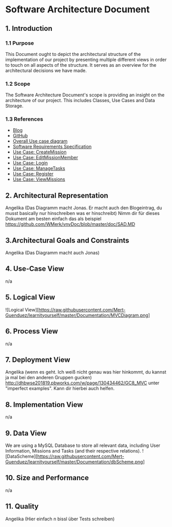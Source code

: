 # Software Architecture Document


## 1. Introduction 

### 1.1 Purpose
This Document ought to depict the architectural structure of the implementation of our project by presenting multiple different views in order to touch on all aspects of the structure. It serves as an overview for the architectural decisions we have made.
### 1.2 Scope
The Software Architecture Document's scope is providing an insight on the architecture of our project. This includes Classes, Use Cases and Data Storage.
  
### 1.3 References
- [Blog](https://learnityourselfdhbw.wordpress.com/)
- [GitHub](https://github.com/Mert-Guenduez/learnityourself)
- [Overall Use case diagram](https://github.com/Mert-Guenduez/learnityourself/blob/master/Documentation/UC/UseCases_Overview.png)
- [Software Requirements Specification](https://github.com/Mert-Guenduez/learnityourself/blob/master/Documentation/SRS/SRS.md)
- [Use Case: CreateMission](https://github.com/Mert-Guenduez/learnityourself/blob/master/Documentation/UC/CreateMission/UC_CreateMission.md)
- [Use Case: EditMissionMember](https://github.com/Mert-Guenduez/learnityourself/blob/master/Documentation/UC/EditMissionMember/UC_EditMissionMember.md)
- [Use Case: Login](https://github.com/Mert-Guenduez/learnityourself/blob/master/Documentation/UC/Login/UC_Login.md)
- [Use Case: ManageTasks](https://github.com/Mert-Guenduez/learnityourself/tree/master/Documentation/UC/ManageTasks)
- [Use Case: Register](https://github.com/Mert-Guenduez/learnityourself/blob/master/Documentation/UC/Register/UC_Register.md)
- [Use Case: ViewMissions](https://github.com/Mert-Guenduez/learnityourself/blob/master/Documentation/UC/ViewMissions/UC_ViewMissions.md)
## 2. Architectural Representation
Angelika (Das Diagramm macht Jonas. Er macht auch den Blogeintrag, du musst basically nur hinschreiben was er hinschreibt)
Nimm dir für dieses Dokument am besten einfach das als beispiel https://github.com/WMerk/vnvDoc/blob/master/doc/SAD.MD
  
## 3.Architectural Goals and Constraints 
Angelika (Das Diagramm macht auch Jonas)

## 4. Use-Case View 
n/a

## 5. Logical View
![Logical View][https://raw.githubusercontent.com/Mert-Guenduez/learnityourself/master/Documentation/MVCDiagram.png]
## 6. Process View
n/a

## 7. Deployment View
Angelika (wenn es geht. Ich weiß nicht genau was hier hinkommt, du kannst ja mal bei den anderen Gruppen gucken)
http://dhbwse201819.pbworks.com/w/page/130434462/GC8_MVC unter "imperfect examples". Kann dir hierbei auch helfen.
## 8. Implementation View
n/a

## 9. Data View
We are using a MySQL Database to store all relevant data, including User Information, Missions and Tasks (and their respective relations).
![DataScheme][https://raw.githubusercontent.com/Mert-Guenduez/learnityourself/master/Documentation/dbScheme.png]

## 10. Size and Performance
n/a

## 11. Quality
Angelika (Hier einfach n bissl über Tests schreiben)
